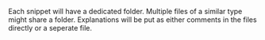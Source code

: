 Each snippet will have a dedicated folder.
Multiple files of a similar type might share a folder.
Explanations will be put as either comments in the files directly or a seperate file.
